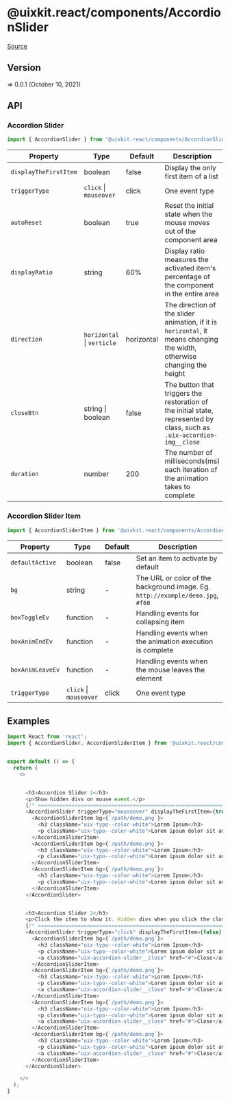 # @uixkit.react/components/AccordionSlider

[Source](https://github.com/xizon/uix-kit-react/tree/main/src/client/components/AccordionSlider)

## Version

=> 0.0.1 (October 10, 2021)

## API

### Accordion Slider
```js
import { AccordionSlider } from '@uixkit.react/components/AccordionSlider/index.tsx';
```
| Property | Type | Default | Description |
| --- | --- | --- | --- |
| `displayTheFirstItem` | boolean | false | Display the only first item of a list |
| `triggerType` | `click` \| `mouseover`  | click | One event type |
| `autoReset` | boolean | true | Reset the initial state when the mouse moves out of the component area |
| `displayRatio` | string | 60% | Display ratio measures the activated item's percentage of the component in the entire area |
| `direction` | `horizontal` \| `verticle` | horizontal | The direction of the slider animation, if it is `horizontal`, it means changing the width, otherwise changing the height |
| `closeBtn` | string \| boolean | false | The button that triggers the restoration of the initial state, represented by class, such as `.uix-accordion-img__close` |
| `duration` | number | 200 | The number of milliseconds(ms) each iteration of the animation takes to complete |



### Accordion Slider Item
```js
import { AccordionSliderItem } from '@uixkit.react/components/AccordionSlider/index.tsx';
```
| Property | Type | Default | Description |
| --- | --- | --- | --- |
| `defaultActive` | boolean | false | Set an item to activate by default |
| `bg` | string | - | The URL or color of the background image. Eg. `http://example/demo.jpg`, `#f60` |
| `boxToggleEv` | function | - | Handling events for collapsing item |
| `boxAnimEndEv` | function | - | Handling events when the animation execution is complete |
| `boxAnimLeaveEv` | function | - | Handling events when the mouse leaves the element |
| `triggerType` | `click` \| `mouseover`  | click | One event type |




## Examples

```js
import React from 'react';
import { AccordionSlider, AccordionSliderItem } from '@uixkit.react/components/AccordionSlider/index.tsx';


export default () => {
  return (
    <>


      <h3>Accordion Slider 1</h3>
      <p>Show hidden divs on mouse event.</p>
      {/* ================================================================== */}
      <AccordionSlider triggerType="mouseover" displayTheFirstItem={true} autoReset={true} displayRatio="50%" direction="horizontal" closeBtn={false}>
        <AccordionSliderItem bg={`/path/demo.png`}>
          <h3 className="uix-typo--color-white">Lorem Ipsum</h3>
          <p className="uix-typo--color-white">Lorem ipsum dolor sit amet, consectetur adipiscing elit, Lorem ipsum dolor sit amet, consectetur adipiscing elit</p>
        </AccordionSliderItem>
        <AccordionSliderItem bg={`/path/demo.png`}>
          <h3 className="uix-typo--color-white">Lorem Ipsum</h3>
          <p className="uix-typo--color-white">Lorem ipsum dolor sit amet, consectetur adipiscing elit</p>
        </AccordionSliderItem>
        <AccordionSliderItem bg={`/path/demo.png`}>
          <h3 className="uix-typo--color-white">Lorem Ipsum</h3>
          <p className="uix-typo--color-white">Lorem ipsum dolor sit amet, consectetur adipiscing elit</p>
        </AccordionSliderItem>
      </AccordionSlider>


      <h3>Accordion Slider 2</h3>
      <p>Click the item to show it. Hidden divs when you click the close button.</p>
      {/* ================================================================== */}
      <AccordionSlider triggerType="click" displayTheFirstItem={false} autoReset={false} displayRatio="60%" direction="horizontal" closeBtn=".uix-accordion-slider__close">
        <AccordionSliderItem bg={`/path/demo.png`}>
          <h3 className="uix-typo--color-white">Lorem Ipsum</h3>
          <p className="uix-typo--color-white">Lorem ipsum dolor sit amet, consectetur adipiscing elit, Lorem ipsum dolor sit amet, consectetur adipiscing elit</p>
          <a className="uix-accordion-slider__close" href="#">Close</a>
        </AccordionSliderItem>
        <AccordionSliderItem bg={`/path/demo.png`}>
          <h3 className="uix-typo--color-white">Lorem Ipsum</h3>
          <p className="uix-typo--color-white">Lorem ipsum dolor sit amet, consectetur adipiscing elit</p>
          <a className="uix-accordion-slider__close" href="#">Close</a>
        </AccordionSliderItem>
        <AccordionSliderItem bg={`/path/demo.png`}>
          <h3 className="uix-typo--color-white">Lorem Ipsum</h3>
          <p className="uix-typo--color-white">Lorem ipsum dolor sit amet, consectetur adipiscing elit</p>
          <a className="uix-accordion-slider__close" href="#">Close</a>
        </AccordionSliderItem>
        <AccordionSliderItem bg={`/path/demo.png`}>
          <h3 className="uix-typo--color-white">Lorem Ipsum</h3>
          <p className="uix-typo--color-white">Lorem ipsum dolor sit amet, consectetur adipiscing elit</p>
          <a className="uix-accordion-slider__close" href="#">Close</a>
        </AccordionSliderItem>
      </AccordionSlider>

    </>
  );
}

```